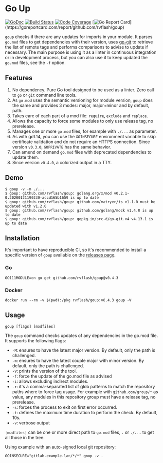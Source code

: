 # Go Up

[![GoDoc](https://godoc.org/github.com/rvflash/goup?status.svg)](https://godoc.org/github.com/rvflash/goup)
[![Build Status](https://github.com/rvflash/goup/workflows/build/badge.svg)](https://github.com/rvflash/goup/actions?workflow=build)
[![Code Coverage](https://codecov.io/gh/rvflash/goup/branch/master/graph/badge.svg)](https://codecov.io/gh/rvflash/goup)
[![Go Report Card](https://goreportcard.com/badge/github.com/rvflash/goup?)](https://goreportcard.com/report/github.com/rvflash/goup)


`goup` checks if there are any updates for imports in your module.
It parses `go.mod` files to get dependencies with their version, uses [go-git](https://github.com/src-d/go-git) 
to retrieve the list of remote tags and performs comparisons to advise to update if necessary.
The main purpose is using it as a linter in continuous integration or in development process,
but you can also use it to keep updated the `go.mod` files, see the `-f` option.


## Features

1. No dependency. Pure Go tool designed to be used as a linter. Zero call to `go` or `git` command line tools.
1. As `go.mod` uses the semantic versioning for module version, `goup` does the same and provides 3 modes: major, 
major+minor and by default, path. 
1. Takes care of each part of a mod file: `require`, `exclude` and `replace`.
1. Allows the capacity to force some modules to only use release tag, no prerelease.
1. Manages one or more `go.mod` files, for example with `./...` as parameter. 
1. As with go1.14, you can use the `GOINSECURE` environment variable to skip certificate validation and do
not require an HTTPS connection. Since version `v0.3.0`, `GOPRIVATE` has the same behavior. 
1. Can amend on demand `go.mod` files with deprecated dependencies to update them.
1. Since version `v0.4.0`, a colorized output in a TTY. 


## Demo

```shell
$ goup -v -m ./...
$ goup: github.com/rvflash/goup: golang.org/x/mod v0.2.1-0.20200121190230-accd165b1659 is up to date
$ goup: github.com/rvflash/goup: github.com/matryer/is v1.1.0 must be updated with v1.2.0
$ goup: github.com/rvflash/goup: github.com/golang/mock v1.4.0 is up to date
$ goup: github.com/rvflash/goup: gopkg.in/src-d/go-git.v4 v4.13.1 is up to date
```

## Installation

It's important to have reproducible CI, so it's recommended to install a specific version of `goup` available
on the [releases page](https://github.com/rvflash/goup/releases).


### Go

```shell
GO111MODULE=on go get github.com/rvflash/goup@v0.4.3
```

### Docker

```shell
docker run --rm -v $(pwd):/pkg rvflash/goup:v0.4.3 goup -V
```

## Usage

```shell
goup [flags] [modfiles]
```

The `goup` command checks updates of any dependencies in the go.mod file.
It supports the following flags:

* `-M`: ensures to have the latest major version. By default, only the path is challenged.
* `-m`: ensures to have the latest couple major with minor version. By default, only the path is challenged.
* `-V`: prints the version of the tool.
* `-f`: force the update of the go.mod file as advised
* `-i`: allows excluding indirect modules.
* `-r`: it's a comma-separated list of glob patterns to match the repository paths where to force tag usage.
For example with `github.com/group/*` as value, any modules in this repository group must have a release tag,
no prerelease. 
* `-s`: forces the process to exit on first error occurred.
* `-t`: defines the maximum time duration to perform the check. By default, 10s. 
* `-v`: verbose output

`[modfiles]` can be one or more direct path to `go.mod` files, `.` or `./...` to get all those in the tree.

Using example with an auto-signed local git repository:

```shell
GOINSECURE="gitlab.example.lan/*/*" goup -v .
```
